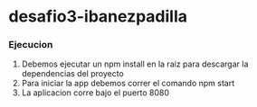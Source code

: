 # desafio3-ibanezpadilla

### Ejecucion


1. Debemos ejecutar un npm install en la raiz para descargar la dependencias del proyecto
2. Para iniciar la app debemos correr el comando npm start
3. La aplicacion corre bajo el puerto 8080
